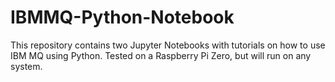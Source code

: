 # IBMMQ-Python-Notebook
This repository contains two Jupyter Notebooks with tutorials on how to use IBM MQ using Python. Tested on a Raspberry Pi Zero, but will run on any system.

